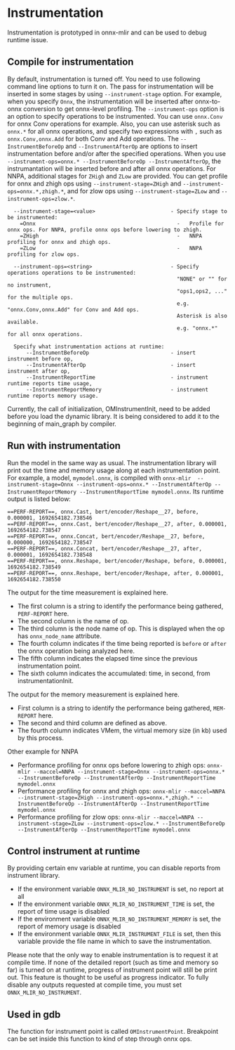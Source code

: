 <!--- SPDX-License-Identifier: Apache-2.0 -->

# Instrumentation

Instrumentation is prototyped in onnx-mlir and can be used to debug runtime issue.

## Compile for instrumentation

By default, instrumentation is turned off. You need to use following command line options to turn it on. The pass for instrumentation will be inserted in some stages by using `--instrument-stage` option. For example, when you specify `Onnx`, the instrumentation will be inserted after onnx-to-onnx conversion to get onnx-level profiling. The `--instrument-ops` option is an option to specify operations to be instrumented. You can use `onnx.Conv` for onnx Conv operations for example. Also, you can use asterisk such as `onnx.*` for all onnx operations, and specify two expressions with `,` such as `onnx.Conv,onnx.Add` for both Conv and Add operations. The `--InstrumentBeforeOp` and `--InstrumentAfterOp` are options to insert instrumentation before and/or after the specified operations. When you use `--instrument-ops=onnx.* --InstrumentBeforeOp --InstrumentAfterOp`, the instrumantation will be inserted before and after all onnx operations.
For NNPA, additional stages for `ZHigh` and `ZLow` are provided. You can get profile for onnx and zhigh ops using `--instrument-stage=ZHigh` and `--instrument-ops=onnx.*,zhigh.*`, and for zlow ops using `--instrument-stage=ZLow` and `--instrument-ops=zlow.*`.

```
  --instrument-stage=<value>                        - Specify stage to be instrumented:
    =Onnx                                             -   Profile for onnx ops. For NNPA, profile onnx ops before lowering to zhigh.
    =ZHigh                                            -   NNPA profiling for onnx and zhigh ops.
    =ZLow                                             -   NNPA profiling for zlow ops.

  --instrument-ops=<string>                         - Specify operations operations to be instrumented:
                                                      "NONE" or "" for no instrument,
                                                      "ops1,ops2, ..." for the multiple ops.
                                                      e.g. "onnx.Conv,onnx.Add" for Conv and Add ops.
                                                      Asterisk is also available.
                                                      e.g. "onnx.*" for all onnx operations.

  Specify what instrumentation actions at runtime:
      --InstrumentBeforeOp                          - insert instrument before op,
      --InstrumentAfterOp                           - insert instrument after op,
      --InstrumentReportTime                        - instrument runtime reports time usage,
      --InstrumentReportMemory                      - instrument runtime reports memory usage.
```

Currently, the call of initialization, OMInstrumentInit, need to be added before you load the dynamic library. It is being considered to add it to the beginning of main_graph by compiler. 

## Run with instrumentation
Run the model in the same way as usual.
The instrumentation library will print out the time and memory usage along at each instrumentation point.
For example, a model, `mymodel.onnx`, is compiled with `onnx-mlir  --instrument-stage=Onnx --instrument-ops=onnx.* --InstrumentAfterOp --InstrumentReportMemory --InstrumentReportTime mymodel.onnx`.
Its runtime output is listed below:

```
==PERF-REPORT==, onnx.Cast, bert/encoder/Reshape__27, before, 0.000001, 1692654182.738546
==PERF-REPORT==, onnx.Cast, bert/encoder/Reshape__27, after, 0.000001, 1692654182.738547
==PERF-REPORT==, onnx.Concat, bert/encoder/Reshape__27, before, 0.000000, 1692654182.738547
==PERF-REPORT==, onnx.Concat, bert/encoder/Reshape__27, after, 0.000001, 1692654182.738548
==PERF-REPORT==, onnx.Reshape, bert/encoder/Reshape, before, 0.000001, 1692654182.738549
==PERF-REPORT==, onnx.Reshape, bert/encoder/Reshape, after, 0.000001, 1692654182.738550
```

The output for the time measurement is explained here.
* The first column is a string to identify the performance being gathered, `PERF-REPORT` here.
* The second column is the name of op.
* The third column is the node name of op. This is displayed when the op has `onnx_node_name` attribute.
* The fourth column indicates if the time being reported is `before` or `after` the onnx operation being analyzed here.
* The fifth column indicates the elapsed time since the previous instrumentation point.
* The sixth column indicates the accumulated: time, in second, from instrumentationInit.

The output for the memory measurement is explained here.
* First column is a string to identify the performance being gathered, `MEM-REPORT` here.
* The second and third column are defined as above.
* The fourth column indicates VMem, the virtual memory size (in kb) used by this process.

Other example for NNPA
- Performance profiling for onnx ops before lowering to zhigh ops:
  `onnx-mlir --maccel=NNPA --instrument-stage=Onnx --instrument-ops=onnx.* --InstrumentBeforeOp --InstrumentAfterOp --InstrumentReportTime mymodel.onnx`
- Performance profiling for onnx and zhigh ops:
  `onnx-mlir --maccel=NNPA --instrument-stage=ZHigh --instrument-ops=onnx.*,zhigh.* --InstrumentBeforeOp --InstrumentAfterOp --InstrumentReportTime mymodel.onnx`
- Performance profiling for zlow ops:
  `onnx-mlir --maccel=NNPA --instrument-stage=ZLow --instrument-ops=zlow.* --InstrumentBeforeOp --InstrumentAfterOp --InstrumentReportTime mymodel.onnx`

## Control instrument at runtime
By providing certain env variable at runtime, you can disable reports from  instrument library.
* If the environment variable `ONNX_MLIR_NO_INSTRUMENT` is set, no report at all
* If the environment variable `ONNX_MLIR_NO_INSTRUMENT_TIME` is set, the report of time usage is disabled
* If the environment variable `ONNX_MLIR_NO_INSTRUMENT_MEMORY` is set, the report of memory usage is disabled
* If the environment variable `ONNX_MLIR_INSTRUMENT_FILE` is set, then this variable provide the file name in which to save the instrumentation.

Please note that the only way to enable instrumentation is to request it at compile time. If none of the detailed report (such as time and memory so far) is turned on at runtime, progress of instrument point will still be print out. This feature is thought to be useful as progress indicator. To fully disable any outputs requested at compile time, you must set `ONNX_MLIR_NO_INSTRUMENT`.

## Used in gdb
The function for instrument point is called `OMInstrumentPoint`. Breakpoint can be set inside this function to kind of step through onnx ops.

